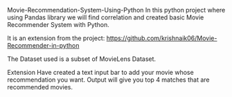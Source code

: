 Movie-Recommendation-System-Using-Python
In this python project where using Pandas library we will find correlation and created basic Movie Recommender System with Python.

It is an extension from the project: https://github.com/krishnaik06/Movie-Recommender-in-python

The Dataset used is a subset of MovieLens Dataset.

Extension
Have created a text input bar to add your movie whose recommendation you want. Output will give you top 4 matches that are recommended movies.

